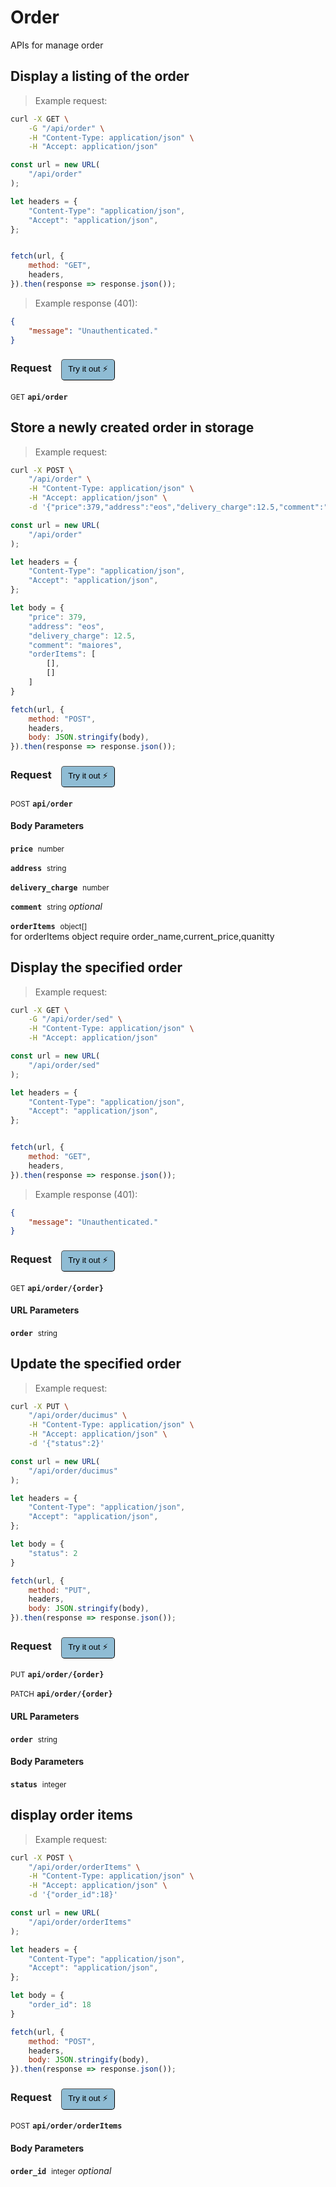 # Order

APIs for manage order

## Display a listing of the order




> Example request:

```bash
curl -X GET \
    -G "/api/order" \
    -H "Content-Type: application/json" \
    -H "Accept: application/json"
```

```javascript
const url = new URL(
    "/api/order"
);

let headers = {
    "Content-Type": "application/json",
    "Accept": "application/json",
};


fetch(url, {
    method: "GET",
    headers,
}).then(response => response.json());
```


> Example response (401):

```json
{
    "message": "Unauthenticated."
}
```
<div id="execution-results-GETapi-order" hidden>
    <blockquote>Received response<span id="execution-response-status-GETapi-order"></span>:</blockquote>
    <pre class="json"><code id="execution-response-content-GETapi-order"></code></pre>
</div>
<div id="execution-error-GETapi-order" hidden>
    <blockquote>Request failed with error:</blockquote>
    <pre><code id="execution-error-message-GETapi-order"></code></pre>
</div>
<form id="form-GETapi-order" data-method="GET" data-path="api/order" data-authed="0" data-hasfiles="0" data-headers='{"Content-Type":"application\/json","Accept":"application\/json"}' onsubmit="event.preventDefault(); executeTryOut('GETapi-order', this);">
<h3>
    Request&nbsp;&nbsp;&nbsp;
        <button type="button" style="background-color: #8fbcd4; padding: 5px 10px; border-radius: 5px; border-width: thin;" id="btn-tryout-GETapi-order" onclick="tryItOut('GETapi-order');">Try it out ⚡</button>
    <button type="button" style="background-color: #c97a7e; padding: 5px 10px; border-radius: 5px; border-width: thin;" id="btn-canceltryout-GETapi-order" onclick="cancelTryOut('GETapi-order');" hidden>Cancel</button>&nbsp;&nbsp;
    <button type="submit" style="background-color: #6ac174; padding: 5px 10px; border-radius: 5px; border-width: thin;" id="btn-executetryout-GETapi-order" hidden>Send Request 💥</button>
    </h3>
<p>
<small class="badge badge-green">GET</small>
 <b><code>api/order</code></b>
</p>
</form>


## Store a newly created order in storage




> Example request:

```bash
curl -X POST \
    "/api/order" \
    -H "Content-Type: application/json" \
    -H "Accept: application/json" \
    -d '{"price":379,"address":"eos","delivery_charge":12.5,"comment":"maiores","orderItems":[[],[]]}'

```

```javascript
const url = new URL(
    "/api/order"
);

let headers = {
    "Content-Type": "application/json",
    "Accept": "application/json",
};

let body = {
    "price": 379,
    "address": "eos",
    "delivery_charge": 12.5,
    "comment": "maiores",
    "orderItems": [
        [],
        []
    ]
}

fetch(url, {
    method: "POST",
    headers,
    body: JSON.stringify(body),
}).then(response => response.json());
```


<div id="execution-results-POSTapi-order" hidden>
    <blockquote>Received response<span id="execution-response-status-POSTapi-order"></span>:</blockquote>
    <pre class="json"><code id="execution-response-content-POSTapi-order"></code></pre>
</div>
<div id="execution-error-POSTapi-order" hidden>
    <blockquote>Request failed with error:</blockquote>
    <pre><code id="execution-error-message-POSTapi-order"></code></pre>
</div>
<form id="form-POSTapi-order" data-method="POST" data-path="api/order" data-authed="0" data-hasfiles="0" data-headers='{"Content-Type":"application\/json","Accept":"application\/json"}' onsubmit="event.preventDefault(); executeTryOut('POSTapi-order', this);">
<h3>
    Request&nbsp;&nbsp;&nbsp;
        <button type="button" style="background-color: #8fbcd4; padding: 5px 10px; border-radius: 5px; border-width: thin;" id="btn-tryout-POSTapi-order" onclick="tryItOut('POSTapi-order');">Try it out ⚡</button>
    <button type="button" style="background-color: #c97a7e; padding: 5px 10px; border-radius: 5px; border-width: thin;" id="btn-canceltryout-POSTapi-order" onclick="cancelTryOut('POSTapi-order');" hidden>Cancel</button>&nbsp;&nbsp;
    <button type="submit" style="background-color: #6ac174; padding: 5px 10px; border-radius: 5px; border-width: thin;" id="btn-executetryout-POSTapi-order" hidden>Send Request 💥</button>
    </h3>
<p>
<small class="badge badge-black">POST</small>
 <b><code>api/order</code></b>
</p>
<h4 class="fancy-heading-panel"><b>Body Parameters</b></h4>
<p>
<b><code>price</code></b>&nbsp;&nbsp;<small>number</small>  &nbsp;
<input type="number" name="price" data-endpoint="POSTapi-order" data-component="body" required  hidden>
<br>
</p>
<p>
<b><code>address</code></b>&nbsp;&nbsp;<small>string</small>  &nbsp;
<input type="text" name="address" data-endpoint="POSTapi-order" data-component="body" required  hidden>
<br>
</p>
<p>
<b><code>delivery_charge</code></b>&nbsp;&nbsp;<small>number</small>  &nbsp;
<input type="number" name="delivery_charge" data-endpoint="POSTapi-order" data-component="body" required  hidden>
<br>
</p>
<p>
<b><code>comment</code></b>&nbsp;&nbsp;<small>string</small>     <i>optional</i> &nbsp;
<input type="text" name="comment" data-endpoint="POSTapi-order" data-component="body"  hidden>
<br>
</p>
<p>
<b><code>orderItems</code></b>&nbsp;&nbsp;<small>object[]</small>  &nbsp;
<input type="text" name="orderItems.0" data-endpoint="POSTapi-order" data-component="body" required  hidden>
<input type="text" name="orderItems.1" data-endpoint="POSTapi-order" data-component="body" hidden>
<br>
for orderItems object require order_name,current_price,quanitty</p>

</form>


## Display the specified order




> Example request:

```bash
curl -X GET \
    -G "/api/order/sed" \
    -H "Content-Type: application/json" \
    -H "Accept: application/json"
```

```javascript
const url = new URL(
    "/api/order/sed"
);

let headers = {
    "Content-Type": "application/json",
    "Accept": "application/json",
};


fetch(url, {
    method: "GET",
    headers,
}).then(response => response.json());
```


> Example response (401):

```json
{
    "message": "Unauthenticated."
}
```
<div id="execution-results-GETapi-order--order-" hidden>
    <blockquote>Received response<span id="execution-response-status-GETapi-order--order-"></span>:</blockquote>
    <pre class="json"><code id="execution-response-content-GETapi-order--order-"></code></pre>
</div>
<div id="execution-error-GETapi-order--order-" hidden>
    <blockquote>Request failed with error:</blockquote>
    <pre><code id="execution-error-message-GETapi-order--order-"></code></pre>
</div>
<form id="form-GETapi-order--order-" data-method="GET" data-path="api/order/{order}" data-authed="0" data-hasfiles="0" data-headers='{"Content-Type":"application\/json","Accept":"application\/json"}' onsubmit="event.preventDefault(); executeTryOut('GETapi-order--order-', this);">
<h3>
    Request&nbsp;&nbsp;&nbsp;
        <button type="button" style="background-color: #8fbcd4; padding: 5px 10px; border-radius: 5px; border-width: thin;" id="btn-tryout-GETapi-order--order-" onclick="tryItOut('GETapi-order--order-');">Try it out ⚡</button>
    <button type="button" style="background-color: #c97a7e; padding: 5px 10px; border-radius: 5px; border-width: thin;" id="btn-canceltryout-GETapi-order--order-" onclick="cancelTryOut('GETapi-order--order-');" hidden>Cancel</button>&nbsp;&nbsp;
    <button type="submit" style="background-color: #6ac174; padding: 5px 10px; border-radius: 5px; border-width: thin;" id="btn-executetryout-GETapi-order--order-" hidden>Send Request 💥</button>
    </h3>
<p>
<small class="badge badge-green">GET</small>
 <b><code>api/order/{order}</code></b>
</p>
<h4 class="fancy-heading-panel"><b>URL Parameters</b></h4>
<p>
<b><code>order</code></b>&nbsp;&nbsp;<small>string</small>  &nbsp;
<input type="text" name="order" data-endpoint="GETapi-order--order-" data-component="url" required  hidden>
<br>
</p>
</form>


## Update the specified order




> Example request:

```bash
curl -X PUT \
    "/api/order/ducimus" \
    -H "Content-Type: application/json" \
    -H "Accept: application/json" \
    -d '{"status":2}'

```

```javascript
const url = new URL(
    "/api/order/ducimus"
);

let headers = {
    "Content-Type": "application/json",
    "Accept": "application/json",
};

let body = {
    "status": 2
}

fetch(url, {
    method: "PUT",
    headers,
    body: JSON.stringify(body),
}).then(response => response.json());
```


<div id="execution-results-PUTapi-order--order-" hidden>
    <blockquote>Received response<span id="execution-response-status-PUTapi-order--order-"></span>:</blockquote>
    <pre class="json"><code id="execution-response-content-PUTapi-order--order-"></code></pre>
</div>
<div id="execution-error-PUTapi-order--order-" hidden>
    <blockquote>Request failed with error:</blockquote>
    <pre><code id="execution-error-message-PUTapi-order--order-"></code></pre>
</div>
<form id="form-PUTapi-order--order-" data-method="PUT" data-path="api/order/{order}" data-authed="0" data-hasfiles="0" data-headers='{"Content-Type":"application\/json","Accept":"application\/json"}' onsubmit="event.preventDefault(); executeTryOut('PUTapi-order--order-', this);">
<h3>
    Request&nbsp;&nbsp;&nbsp;
        <button type="button" style="background-color: #8fbcd4; padding: 5px 10px; border-radius: 5px; border-width: thin;" id="btn-tryout-PUTapi-order--order-" onclick="tryItOut('PUTapi-order--order-');">Try it out ⚡</button>
    <button type="button" style="background-color: #c97a7e; padding: 5px 10px; border-radius: 5px; border-width: thin;" id="btn-canceltryout-PUTapi-order--order-" onclick="cancelTryOut('PUTapi-order--order-');" hidden>Cancel</button>&nbsp;&nbsp;
    <button type="submit" style="background-color: #6ac174; padding: 5px 10px; border-radius: 5px; border-width: thin;" id="btn-executetryout-PUTapi-order--order-" hidden>Send Request 💥</button>
    </h3>
<p>
<small class="badge badge-darkblue">PUT</small>
 <b><code>api/order/{order}</code></b>
</p>
<p>
<small class="badge badge-purple">PATCH</small>
 <b><code>api/order/{order}</code></b>
</p>
<h4 class="fancy-heading-panel"><b>URL Parameters</b></h4>
<p>
<b><code>order</code></b>&nbsp;&nbsp;<small>string</small>  &nbsp;
<input type="text" name="order" data-endpoint="PUTapi-order--order-" data-component="url" required  hidden>
<br>
</p>
<h4 class="fancy-heading-panel"><b>Body Parameters</b></h4>
<p>
<b><code>status</code></b>&nbsp;&nbsp;<small>integer</small>  &nbsp;
<input type="number" name="status" data-endpoint="PUTapi-order--order-" data-component="body" required  hidden>
<br>
</p>

</form>


## display order items




> Example request:

```bash
curl -X POST \
    "/api/order/orderItems" \
    -H "Content-Type: application/json" \
    -H "Accept: application/json" \
    -d '{"order_id":18}'

```

```javascript
const url = new URL(
    "/api/order/orderItems"
);

let headers = {
    "Content-Type": "application/json",
    "Accept": "application/json",
};

let body = {
    "order_id": 18
}

fetch(url, {
    method: "POST",
    headers,
    body: JSON.stringify(body),
}).then(response => response.json());
```


<div id="execution-results-POSTapi-order-orderItems" hidden>
    <blockquote>Received response<span id="execution-response-status-POSTapi-order-orderItems"></span>:</blockquote>
    <pre class="json"><code id="execution-response-content-POSTapi-order-orderItems"></code></pre>
</div>
<div id="execution-error-POSTapi-order-orderItems" hidden>
    <blockquote>Request failed with error:</blockquote>
    <pre><code id="execution-error-message-POSTapi-order-orderItems"></code></pre>
</div>
<form id="form-POSTapi-order-orderItems" data-method="POST" data-path="api/order/orderItems" data-authed="0" data-hasfiles="0" data-headers='{"Content-Type":"application\/json","Accept":"application\/json"}' onsubmit="event.preventDefault(); executeTryOut('POSTapi-order-orderItems', this);">
<h3>
    Request&nbsp;&nbsp;&nbsp;
        <button type="button" style="background-color: #8fbcd4; padding: 5px 10px; border-radius: 5px; border-width: thin;" id="btn-tryout-POSTapi-order-orderItems" onclick="tryItOut('POSTapi-order-orderItems');">Try it out ⚡</button>
    <button type="button" style="background-color: #c97a7e; padding: 5px 10px; border-radius: 5px; border-width: thin;" id="btn-canceltryout-POSTapi-order-orderItems" onclick="cancelTryOut('POSTapi-order-orderItems');" hidden>Cancel</button>&nbsp;&nbsp;
    <button type="submit" style="background-color: #6ac174; padding: 5px 10px; border-radius: 5px; border-width: thin;" id="btn-executetryout-POSTapi-order-orderItems" hidden>Send Request 💥</button>
    </h3>
<p>
<small class="badge badge-black">POST</small>
 <b><code>api/order/orderItems</code></b>
</p>
<h4 class="fancy-heading-panel"><b>Body Parameters</b></h4>
<p>
<b><code>order_id</code></b>&nbsp;&nbsp;<small>integer</small>     <i>optional</i> &nbsp;
<input type="number" name="order_id" data-endpoint="POSTapi-order-orderItems" data-component="body"  hidden>
<br>
</p>

</form>



